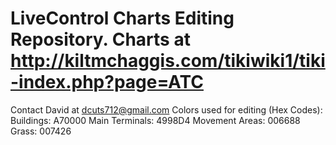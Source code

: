 # LiveControl Charts Editing Repository. Charts at http://kiltmchaggis.com/tikiwiki1/tiki-index.php?page=ATC 
Contact David at dcuts712@gmail.com
Colors used for editing (Hex Codes): 
Buildings: A70000
Main Terminals: 4998D4
Movement Areas: 006688
Grass: 007426
